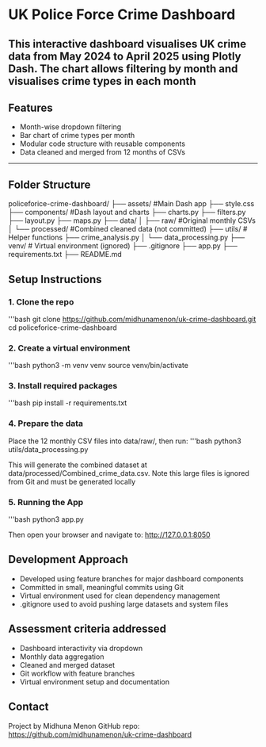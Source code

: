 # UK Police Force Crime Dashboard
This interactive dashboard visualises UK crime data from May 2024 to April 2025 using Plotly Dash. The chart allows filtering by month and visualises crime types in each month
----
## Features
- Month-wise dropdown filtering
- Bar chart of crime types per month
- Modular code structure with reusable components
- Data cleaned and merged from 12 months of CSVs
----
## Folder Structure

policeforice-crime-dashboard/
├── assets/ #Main Dash app
    ├── style.css
├── components/ #Dash layout and charts
    ├── charts.py
    ├── filters.py
    ├── layout.py
    ├── maps.py
├── data/
│   ├── raw/    #Original monthly CSVs
│   └── processed/  #Combined cleaned data (not committed)
├── utils/  # Helper functions
    ├── crime_analysis.py
│   └── data_processing.py
├── venv/   # Virtual environment (ignored)
├── .gitignore
├── app.py
├── requirements.txt
├── README.md

## Setup Instructions

### 1. Clone the repo
'''bash
git clone https://github.com/midhunamenon/uk-crime-dashboard.git
cd policeforice-crime-dashboard

### 2. Create a virtual environment
'''bash
python3 -m venv venv
source venv/bin/activate

### 3. Install required packages
'''bash
pip install -r requirements.txt

### 4. Prepare the data
Place the 12 monthly CSV files into data/raw/, then run:
'''bash
python3 utils/data_processing.py  

This will generate the combined dataset at data/processed/Combined_crime_data.csv. Note this large files is ignored from Git and must be generated locally

### 5. Running the App
'''bash
python3 app.py

Then open your browser and navigate to: http://127.0.0.1:8050

## Development Approach
- Developed using feature branches for major dashboard components
- Committed in small, meaningful commits using Git
- Virtual environment used for clean dependency management
- .gitignore used to avoid pushing large datasets and system files

## Assessment criteria addressed
- Dashboard interactivity via dropdown
- Monthly data aggregation
- Cleaned and merged dataset
- Git workflow with feature branches
- Virtual environment setup and documentation

## Contact
Project by Midhuna Menon
GitHub repo: https://github.com/midhunamenon/uk-crime-dashboard



